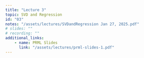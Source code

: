 ```yaml
---
title: "Lecture 3"
topic: SVD and Regression
id: "03"
notes: "/assets/lectures/SVDandRegression Jan 27, 2025.pdf"
# slides: ""
# recording: ""
additional_links:
    - name: PRML Slides
      link: "/assets/lectures/prml-slides-1.pdf"
---
```

